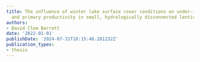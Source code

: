 ```yaml
---
title: The influence of winter lake surface cover conditions on under-ice light regimes
  and primary productivity in small, hydrologically disconnected lentic systems
authors:
- David Clem Barrett
date: '2022-01-01'
publishDate: '2024-07-31T18:15:48.281232Z'
publication_types:
- thesis
---
```

